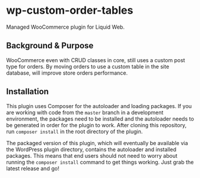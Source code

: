 # wp-custom-order-tables
Managed WooCommerce plugin for Liquid Web.

## Background & Purpose
WooCommerce even with CRUD classes in core, still uses a custom post type for orders. By moving orders to use a custom table in the site database, will improve store orders performance.

## Installation
This plugin uses Composer for the autoloader and loading packages. If you are working with code from the `master` branch in a development environment, the packages need to be installed and the autoloader needs to be generated in order for the plugin to work. After cloning this repository, run `composer install` in the root directory of the plugin.

The packaged version of this plugin, which will eventually be available via the WordPress plugin directory, contains the autoloader and installed packages. This means that end users should not need to worry about running the `composer install` command to get things working. Just grab the latest release and go!
